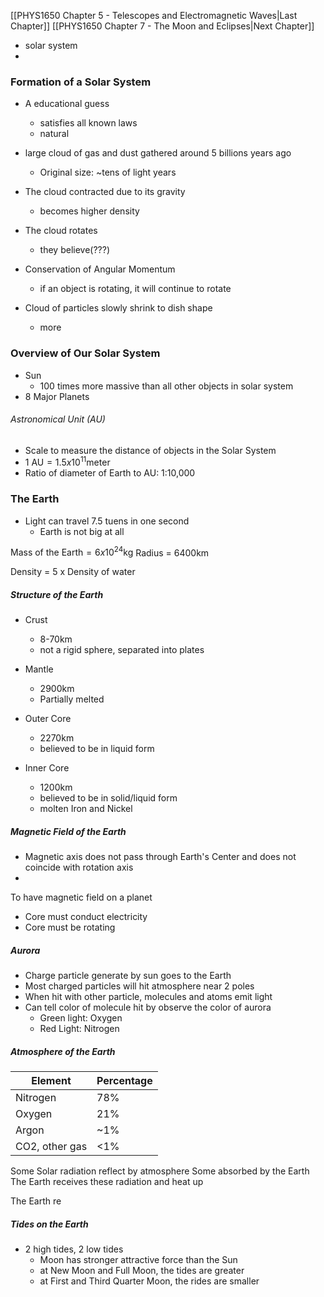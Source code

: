 
[[PHYS1650 Chapter 5 - Telescopes and Electromagnetic Waves|Last Chapter]]  [[PHYS1650 Chapter 7 - The Moon and Eclipses|Next Chapter]]

- solar system
- 




### Formation of a Solar System
- A educational guess
	- satisfies all known laws 
	- natural

- large cloud of gas and dust gathered around 5 billions years ago
	- Original size: ~tens of light years
- The cloud contracted due to its gravity
	- becomes higher density

- The cloud rotates
	- they believe(???)

- Conservation of Angular Momentum
	- if an object is rotating, it will continue to rotate

- Cloud of particles slowly shrink to dish shape
	- more 



### Overview of Our Solar System
- Sun
	- 100 times more massive than all other objects in solar system
- 8 Major Planets


###### Astronomical Unit (AU)
- Scale to measure the distance of objects in the Solar System
- $\text{1 AU} = 1.5x10^{11} \text{meter}$
- Ratio of diameter of Earth to AU: 1:10,000


### The Earth
- Light can travel 7.5 tuens in one second
	- Earth is not big at all

$\text{Mass of the Earth} = 6 x 10^{24} \text{kg}$
Radius = 6400km

Density = 5 x Density of water


##### Structure of the Earth
- Crust
	- 8-70km
	- not a rigid sphere, separated into plates
- Mantle
	- 2900km
	- Partially melted

- Outer Core
	- 2270km
	- believed to be in liquid form
- Inner Core
	- 1200km
	- believed to be in solid/liquid form
	- molten Iron and Nickel


##### Magnetic Field of the Earth
- Magnetic axis does not pass through Earth's Center and does not coincide with rotation axis
- 

To have magnetic field on a planet
- Core must conduct electricity
- Core must be rotating


##### Aurora
- Charge particle generate by sun goes to the Earth
- Most charged particles will hit atmosphere near 2 poles
- When hit with other particle, molecules and atoms emit light
- Can tell color of molecule hit by observe the color of aurora
	- Green light: Oxygen
	- Red Light: Nitrogen


##### Atmosphere of the Earth
| Element  | Percentage |
| -------- | ---------- |
| Nitrogen | 78%        |
| Oxygen   | 21%        |
| Argon    | ~1%        |
| CO2, other gas         |    <1%        |

Some Solar radiation reflect by atmosphere
Some absorbed by the Earth
	The Earth receives these radiation and heat up

The Earth re




##### Tides on the Earth
- 2 high tides, 2 low tides
	- Moon has stronger attractive force than the Sun
	- at New Moon and Full Moon, the tides are greater
	- at First and Third Quarter Moon, the rides are smaller
